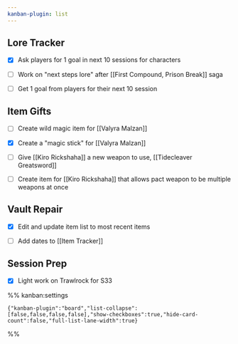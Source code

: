 ```yaml
---
kanban-plugin: list
---
```


## Lore Tracker

- [x] Ask players for 1 goal in next 10 sessions for characters
- [ ] Work on "next steps lore" after [[First Compound, Prison Break]] saga
- [ ] Get 1 goal from players for their next 10 session


## Item Gifts

- [ ] Create wild magic item for [[Valyra Malzan]]
- [x] Create a "magic stick" for [[Valyra Malzan]]
- [ ] Give [[Kiro Rickshaha]] a new weapon to use, [[Tidecleaver Greatsword]]
- [ ] Create item for [[Kiro Rickshaha]] that allows pact weapon to be multiple weapons at once


## Vault Repair

- [x] Edit and update item list to most recent items
- [ ] Add dates to [[Item Tracker]]


## Session Prep

- [x] Light work on Trawlrock for S33




%% kanban:settings
```
{"kanban-plugin":"board","list-collapse":[false,false,false,false],"show-checkboxes":true,"hide-card-count":false,"full-list-lane-width":true}
```
%%